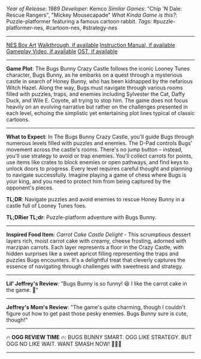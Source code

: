 *Year of Release*: 1989
*Developer*: Kemco
*Similar Games*: "Chip 'N Dale: Rescue Rangers", "Mickey Mousecapade"
*What Kinda Game is this?*: Puzzle-platformer featuring a famous cartoon rabbit.
*Tags:* #puzzle-platformer-nes, #cartoon-nes, #strategy-nes

---
[NES Box Art](https://www.google.com/search?tbm=isch&q=NES+Box+Art+The+Bugs+Bunny+Crazy+Castle) 
[Walkthrough, if available](https://www.google.com/search?q=Walkthrough+NES+The+Bugs+Bunny+Crazy+Castle)
[Instruction Manual, if available](https://www.google.com/search?q=NES+Instruction+Manual+The+Bugs+Bunny+Crazy+Castle)
[Gameplay Video, if available](https://www.youtube.com/results?search_query=gameplay+NES+The+Bugs+Bunny+Crazy+Castle) 
[OST, if available](https://www.youtube.com/results?search_query=gameplay+NES+The+Bugs+Bunny+Crazy+Castle+OST)

- - -
**Game Plot**: The Bugs Bunny Crazy Castle follows the iconic Looney Tunes character, Bugs Bunny, as he embarks on a quest through a mysterious castle in search of Honey Bunny, who has been kidnapped by the nefarious Witch Hazel. Along the way, Bugs must navigate through various rooms filled with puzzles, traps, and enemies including Sylvester the Cat, Daffy Duck, and Wile E. Coyote, all trying to stop him. The game does not focus heavily on an evolving narrative but rather on the challenges presented in each level, echoing the simplistic yet entertaining plot lines typical of classic cartoons.

- - -
**What to Expect**: In The Bugs Bunny Crazy Castle, you'll guide Bugs through numerous levels filled with puzzles and enemies. The D-Pad controls Bugs' movement across the castle's rooms. There's no jump button – instead, you'll use strategy to avoid or trap enemies. You'll collect carrots for points, use items like crates to block enemies or open pathways, and find keys to unlock doors to progress. Every level requires careful thought and planning to navigate successfully. Imagine playing a game of chess where Bugs is your king, and you need to protect him from being captured by the opponent's pieces.

**TL;DR**: Navigate puzzles and avoid enemies to rescue Honey Bunny in a castle full of Looney Tunes foes.

**TL;DRier TL;dr**: Puzzle-platform adventure with Bugs Bunny.

---
**Inspired Food Item**: *Carrot Cake Castle Delight* - This scrumptious dessert layers rich, moist carrot cake with creamy, cheese frosting, adorned with marzipan carrots. Each layer represents a floor in the Crazy Castle, with hidden surprises like a sweet apricot filling representing the traps and puzzles Bugs encounters. It's a delightful treat that cleverly captures the essence of navigating through challenges with sweetness and strategy.

---
**Lil' Jeffrey's Review**: "Bugs Bunny is so funny! 😆 I like the carrot cake in the game. 🥕"

---
**Jeffrey's Mom's Review**: "The game's quite charming, though I couldn't figure out how to get past those pesky enemies. Bugs Bunny sure is cute, though!"

---
🔥 **OGG REVIEW TIME** 🔥: BUGS BUNNY SMART. OGG LIKE STRATEGY. BUT OGG NO LIKE WAIT. WANT SMASH NOW! 🤬🔨🐰

---